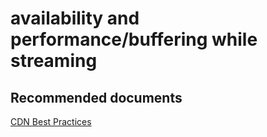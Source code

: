 <properties
	pageTitle="availability and performance/buffering while streaming"
	description="availability and performance/buffering while streaming"
	service="microsoft.cdn"
	resource="profiles"
	authors="aashu"
	displayOrder=""
	selfHelpType="generic"
	supportTopicIds="32302782"
	resourceTags=""
	productPesIds="16975"
	cloudEnvironments="public"
	articleId="79eb150d-1e2f-4394-8d09-604f8216aa72"
/>

# availability and performance/buffering while streaming


## **Recommended documents**
[CDN Best Practices](https://azure.microsoft.com/documentation/articles/best-practices-cdn/)
